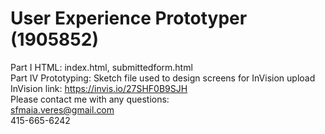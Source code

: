 # User Experience Prototyper (1905852)
Part I HTML: index.html, submittedform.html 
<br>
Part IV Prototyping: Sketch file used to design screens for InVision upload 
<br>
InVision link: https://invis.io/27SHF0B9SJH
<br>
Please contact me with any questions: 
<br>
sfmaia.veres@gmail.com
<br>
415-665-6242
